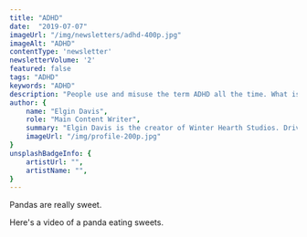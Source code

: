 ```yaml
---
title: "ADHD"
date:  "2019-07-07"
imageUrl: "/img/newsletters/adhd-400p.jpg"
imageAlt: "ADHD"
contentType: 'newsletter'
newsletterVolume: '2'
featured: false
tags: "ADHD"
keywords: "ADHD"
description: "People use and misuse the term ADHD all the time. What is it, and what do you need to know about it?"
author: {
    name: "Elgin Davis",
    role: "Main Content Writer",
    summary: "Elgin Davis is the creator of Winter Hearth Studios. Driven by a passionate spirit and boundless curiosity, Davis' work seeks to explore the depths of humanity and what it might look like to live a hyper-meaningful existence here on earth.",
    imageUrl: "/img/profile-200p.jpg" 
}
unsplashBadgeInfo: {
    artistUrl: "",
    artistName: "",
}
---
```


Pandas are really sweet.

Here's a video of a panda eating sweets.

